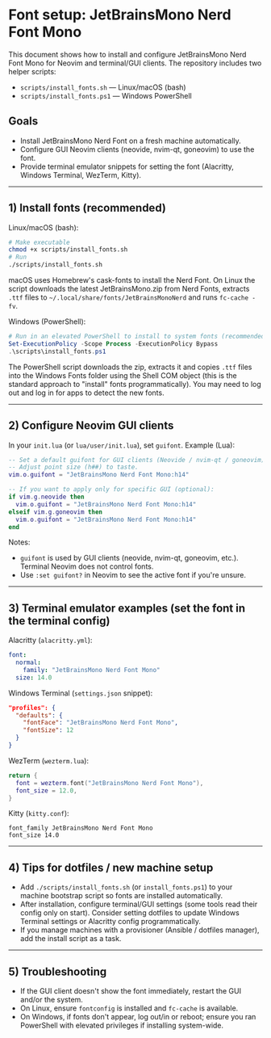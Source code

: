 # Font setup: JetBrainsMono Nerd Font Mono

This document shows how to install and configure JetBrainsMono Nerd Font Mono for Neovim and terminal/GUI clients. The repository includes two helper scripts:

- `scripts/install_fonts.sh` — Linux/macOS (bash)
- `scripts/install_fonts.ps1` — Windows PowerShell

## Goals
- Install JetBrainsMono Nerd Font on a fresh machine automatically.
- Configure GUI Neovim clients (neovide, nvim-qt, goneovim) to use the font.
- Provide terminal emulator snippets for setting the font (Alacritty, Windows Terminal, WezTerm, Kitty).

---

## 1) Install fonts (recommended)

Linux/macOS (bash):

```bash
# Make executable
chmod +x scripts/install_fonts.sh
# Run
./scripts/install_fonts.sh
```

macOS uses Homebrew's cask-fonts to install the Nerd Font. On Linux the script downloads the latest JetBrainsMono.zip from Nerd Fonts, extracts `.ttf` files to `~/.local/share/fonts/JetBrainsMonoNerd` and runs `fc-cache -fv`.

Windows (PowerShell):

```powershell
# Run in an elevated PowerShell to install to system fonts (recommended)
Set-ExecutionPolicy -Scope Process -ExecutionPolicy Bypass
.\scripts\install_fonts.ps1
```

The PowerShell script downloads the zip, extracts it and copies `.ttf` files into the Windows Fonts folder using the Shell COM object (this is the standard approach to "install" fonts programmatically). You may need to log out and log in for apps to detect the new fonts.

---

## 2) Configure Neovim GUI clients

In your `init.lua` (or `lua/user/init.lua`), set `guifont`. Example (Lua):

```lua
-- Set a default guifont for GUI clients (Neovide / nvim-qt / goneovim)
-- Adjust point size (h##) to taste.
vim.o.guifont = "JetBrainsMono Nerd Font Mono:h14"

-- If you want to apply only for specific GUI (optional):
if vim.g.neovide then
  vim.o.guifont = "JetBrainsMono Nerd Font Mono:h14"
elseif vim.g.goneovim then
  vim.o.guifont = "JetBrainsMono Nerd Font Mono:h14"
end
```

Notes:
- `guifont` is used by GUI clients (neovide, nvim-qt, goneovim, etc.). Terminal Neovim does not control fonts.
- Use `:set guifont?` in Neovim to see the active font if you're unsure.

---

## 3) Terminal emulator examples (set the font in the terminal config)

Alacritty (`alacritty.yml`):

```yaml
font:
  normal:
    family: "JetBrainsMono Nerd Font Mono"
  size: 14.0
```

Windows Terminal (`settings.json` snippet):

```json
"profiles": {
  "defaults": {
    "fontFace": "JetBrainsMono Nerd Font Mono",
    "fontSize": 12
  }
}
```

WezTerm (`wezterm.lua`):

```lua
return {
  font = wezterm.font("JetBrainsMono Nerd Font Mono"),
  font_size = 12.0,
}
```

Kitty (`kitty.conf`):

```
font_family JetBrainsMono Nerd Font Mono
font_size 14.0
```

---

## 4) Tips for dotfiles / new machine setup

- Add `./scripts/install_fonts.sh` (or `install_fonts.ps1`) to your machine bootstrap script so fonts are installed automatically.
- After installation, configure terminal/GUI settings (some tools read their config only on start). Consider setting dotfiles to update Windows Terminal settings or Alacritty config programmatically.
- If you manage machines with a provisioner (Ansible / dotfiles manager), add the install script as a task.

---

## 5) Troubleshooting

- If the GUI client doesn't show the font immediately, restart the GUI and/or the system.
- On Linux, ensure `fontconfig` is installed and `fc-cache` is available.
- On Windows, if fonts don't appear, log out/in or reboot; ensure you ran PowerShell with elevated privileges if installing system-wide.


